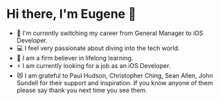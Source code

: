 # Hi there, I'm Eugene 👋 


- 🔭 I'm currently switching my career from General Manager to iOS Developer.
- 💻 I feel very passionate about diving into the tech world.
- 📖 I am a firm believer in lifelong learning.
- ⚡  I am currently looking for a job as an iOS Developer.
- 😻  I am grateful to Paul Hudson, Christopher Ching, Sean Allen, John Sundell for their support and inspiration. If you know anyone of them please say thank you next time you see them.  
